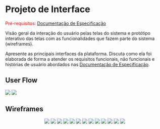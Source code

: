 
# Projeto de Interface

<span style="color:red">Pré-requisitos: <a href="2-Especificação do Projeto.md"> Documentação de Especificação</a></span>

Visão geral da interação do usuário pelas telas do sistema e protótipo interativo das telas com as funcionalidades que fazem parte do sistema (wireframes).

 Apresente as principais interfaces da plataforma. Discuta como ela foi elaborada de forma a atender os requisitos funcionais, não funcionais e histórias de usuário abordados nas <a href="2-Especificação do Projeto.md"> Documentação de Especificação</a>.

## User Flow


<div>
 <img src="https://user-images.githubusercontent.com/123635086/233860883-78f67de8-a529-4c3d-8e6e-b852f12bb4f9.jpg">
 <img src="https://user-images.githubusercontent.com/127910122/233854931-19596c4e-4314-4a2c-af1a-aaaee1e55bfc.png">
 </div>



## Wireframes


 <div Align="center">
 <img src="https://user-images.githubusercontent.com/123635086/233869790-22be3692-fbdd-421e-83e8-7ef3a71b6633.jpg">
 <img src="https://user-images.githubusercontent.com/123635086/233869787-04a5bfa7-dd71-4eae-a0c0-23d2b51fa0ac.jpg">
 <img src="https://user-images.githubusercontent.com/123635086/233869792-72596ef1-42a4-45c3-b54c-35795ea87075.jpg">
 <img src="https://user-images.githubusercontent.com/123635086/233869789-c87098e6-0f20-4677-a3a2-2fafd9d2b0c7.jpg">
 <img src="https://user-images.githubusercontent.com/123635086/233869781-d6c0709d-8962-4696-88b1-037ff71acaa9.jpg">
 <img src="https://user-images.githubusercontent.com/123635086/233869785-da855fe4-9149-4770-968c-efaa180604d8.jpg">
 <img src="https://user-images.githubusercontent.com/123635086/233869791-893f6de5-eee7-4ee2-8b77-be1bc4c06f10.jpg">
 <img src="https://user-images.githubusercontent.com/123635086/233869778-b2192e49-8bdb-424d-960c-658a46333e92.jpg">
 <img src="https://user-images.githubusercontent.com/123635086/233869783-e77a0507-b402-48e3-8d29-0b88361cab09.jpg">
 <img src="https://user-images.githubusercontent.com/123635086/233869774-173cc95d-71c4-47ee-bd84-1c2f0df28233.jpg">
 <img src="https://user-images.githubusercontent.com/123635086/233869786-c28f289f-cb57-4e67-aec1-c3ea32bda92d.jpg">
 <img src="https://user-images.githubusercontent.com/123635086/233869780-db2a0aad-00ae-4d30-8648-48d6906811d5.jpg">
 <img src="https://user-images.githubusercontent.com/123635086/233869784-63a3e064-d290-43aa-a0fb-eb0d919b0e8c.jpg">
 </div>

